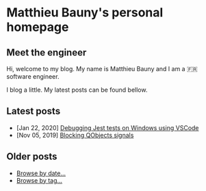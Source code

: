 # Matthieu Bauny's personal homepage

## Meet the engineer

Hi, welcome to my blog.
My name is Matthieu Bauny and I am a :fr: software engineer.


I blog a little. My latest posts can be found bellow.

## Latest posts

- [Jan 22, 2020] [Debugging Jest tests on Windows using VSCode](./posts/debugging-jest-tests-on-windows-using-vscode.md)
- [Nov 05, 2019] [Blocking QObjects signals](./posts/blocking-qobjects-signals.md)

## Older posts

- [Browse by date...](./posts)
- [Browse by tag...](./tags)
